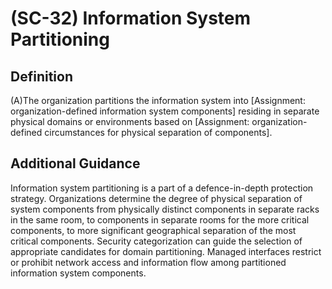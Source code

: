 
# (SC-32) Information System Partitioning

## Definition

(A)The organization partitions the information system into [Assignment: organization-defined information system components] residing in separate physical domains or environments based on [Assignment: organization-defined circumstances for physical separation of components].

## Additional Guidance

Information system partitioning is a part of a defence-in-depth protection strategy. Organizations determine the degree of physical separation of system components from physically distinct components in separate racks in the same room, to components in separate rooms for the more critical components, to more significant geographical separation of the most critical components. Security categorization can guide the selection of appropriate candidates for domain partitioning. Managed interfaces restrict or prohibit network access and information flow among partitioned information system components.
